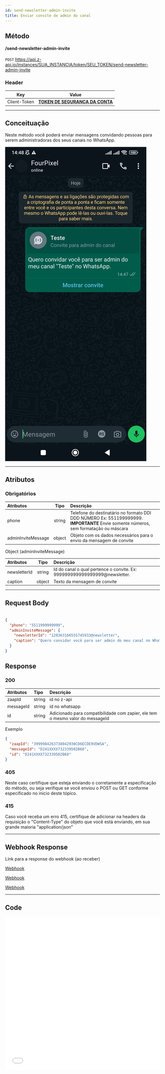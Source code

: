 ```yaml
---
id: send-newsletter-admin-invite
title: Enviar convite de admin do canal
---
```


## Método

#### /send-newsletter-admin-invite

`POST` https://api.z-api.io/instances/SUA_INSTANCIA/token/SEU_TOKEN/send-newsletter-admin-invite

### Header

|      Key       |            Value            |
| :------------: |     :-----------------:     |
|  Client-Token  | **[TOKEN DE SEGURANÇA DA CONTA](../security/client-token)** |
---

## Conceituação

Neste método você poderá enviar mensagens convidando pessoas para serem administradoras dos seus canais no WhatsApp.

![image](../../img/NewsletterAdminInvite.jpeg)

---

## Atributos

### Obrigatórios

| Atributos | Tipo   | Descrição |
| :------   | :----: | :------   |
| phone     | string | Telefone do destinatário no formato DDI DDD NÚMERO Ex: 551199999999. **IMPORTANTE** Envie somente números, sem formatação ou máscara |
| adminInviteMessage | object | Objeto com os dados necessários para o envio da mensagem de convite |

Object (adminInviteMessage)

| Atributos | Tipo   | Descrição |
| :------   | :----: | :------   |
| newsletterId       | string | Id do canal o qual pertence o convite. Ex: 999999999999999999@newsletter. |
| caption  | object | Texto da mensagem de convite |

---

## Request Body

```json

{
  "phone": "5511999999999",
  "adminInviteMessage": { 
    "newsletterId": "120363166555745933@newsletter",
    "caption": "Quero convidar você para ser admin do meu canal no WhatsApp."
  }
}
```

## Response

### 200

| Atributos | Tipo   | Descrição      |
| :-------- | :----- | :------------- |
| zaapId    | string | id no z-api    |
| messageId | string | id no whatsapp |
| id        | string | Adicionado para compatibilidade com zapier, ele tem o mesmo valor do messageId |


Exemplo

```json
{
  "zaapId": "3999984263738042930CD6ECDE9VDWSA",
  "messageId": "D241XXXX732339502B68",
  "id": "D241XXXX732339502B68"
}
```

### 405

Neste caso certifique que esteja enviando o corretamente a especificação do método, ou seja verifique se você enviou o POST ou GET conforme especificado no inicio deste tópico.

### 415

Caso você receba um erro 415, certifique de adicionar na headers da requisição o "Content-Type" do objeto que você está enviando, em sua grande maioria "application/json"

---

## Webhook Response

Link para a response do webhook (ao receber)

[Webhook](../webhooks/on-message-received#exemplo-de-retorno-de-convite-admin-de-canal)

[Webhook](../webhooks/on-message-received#exemplo-de-admin-promovido-a-um-canal)

[Webhook](../webhooks/on-message-received#exemplo-de-admin-removido-de-um-canal)

---

## Code

<iframe src="//api.apiembed.com/?source=https://raw.githubusercontent.com/Z-API/z-api-docs/main/json-examples/send-newsletter-admin-invite.json&targets=all" frameborder="0" scrolling="no" width="100%" height="500px" seamless></iframe>
